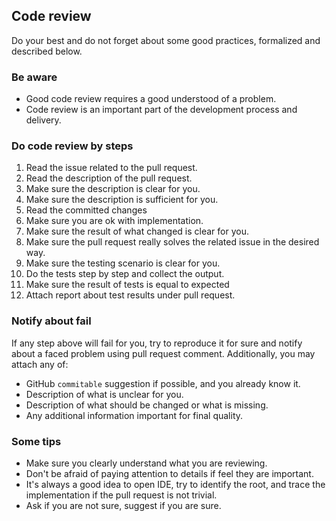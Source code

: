 ## Code review
Do your best and do not forget about some good practices, 
formalized and described below. 

### Be aware
- Good code review requires a good understood of a problem.
- Code review is an important part of the development process and delivery. 

### Do code review by steps
1. Read the issue related to the pull request.
1. Read the description of the pull request.
1. Make sure the description is clear for you. 
1. Make sure the description is sufficient for you.
1. Read the committed changes 
1. Make sure you are ok with implementation.
1. Make sure the result of what changed is clear for you.
1. Make sure the pull request really solves the related issue in the desired way.
1. Make sure the testing scenario is clear for you.
1. Do the tests step by step and collect the output.
1. Make sure the result of tests is equal to expected
1. Attach report about test results under pull request.

### Notify about fail
If any step above will fail for you, try to reproduce it for sure and
notify about a faced problem using pull request comment.
Additionally, you may attach any of:
- GitHub `commitable` suggestion if possible, and you already know it.
- Description of what is unclear for you.
- Description of what should be changed or what is missing.
- Any additional information important for final quality.

### Some tips
- Make sure you clearly understand what you are reviewing.
- Don't be afraid of paying attention to details if feel they are important.
- It's always a good idea to open IDE, try to identify the root, and trace the implementation if the pull request is not trivial.
- Ask if you are not sure, suggest if you are sure.

